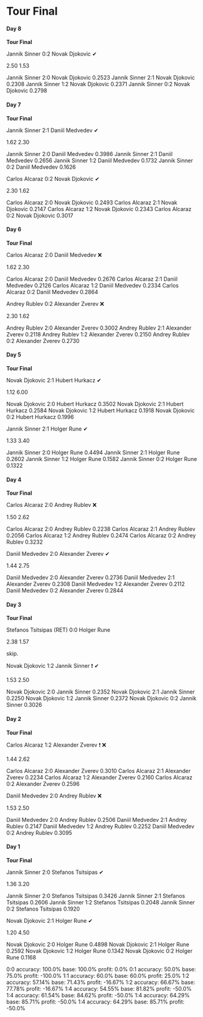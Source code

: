 # Tour Final

#### Day 8


**Tour Final**

Jannik Sinner  0:2  Novak Djokovic    ✔

2.50    1.53

Jannik Sinner 2:0 Novak Djokovic 0.2523
Jannik Sinner 2:1 Novak Djokovic 0.2308
Jannik Sinner 1:2 Novak Djokovic 0.2371
Jannik Sinner 0:2 Novak Djokovic 0.2798




#### Day 7


**Tour Final**

Jannik Sinner  2:1  Daniil Medvedev    ✔

1.62    2.30

Jannik Sinner 2:0 Daniil Medvedev 0.3986
Jannik Sinner 2:1 Daniil Medvedev 0.2656
Jannik Sinner 1:2 Daniil Medvedev 0.1732
Jannik Sinner 0:2 Daniil Medvedev 0.1626



Carlos Alcaraz  0:2  Novak Djokovic    ✔

2.30    1.62

Carlos Alcaraz 2:0 Novak Djokovic 0.2493
Carlos Alcaraz 2:1 Novak Djokovic 0.2147
Carlos Alcaraz 1:2 Novak Djokovic 0.2343
Carlos Alcaraz 0:2 Novak Djokovic 0.3017




#### Day 6


**Tour Final**

Carlos Alcaraz  2:0  Daniil Medvedev    ❌

1.62    2.30

Carlos Alcaraz 2:0 Daniil Medvedev 0.2676
Carlos Alcaraz 2:1 Daniil Medvedev 0.2126
Carlos Alcaraz 1:2 Daniil Medvedev 0.2334
Carlos Alcaraz 0:2 Daniil Medvedev 0.2864



Andrey Rublev  0:2  Alexander Zverev    ❌

2.30    1.62

Andrey Rublev 2:0 Alexander Zverev 0.3002
Andrey Rublev 2:1 Alexander Zverev 0.2118
Andrey Rublev 1:2 Alexander Zverev 0.2150
Andrey Rublev 0:2 Alexander Zverev 0.2730




#### Day 5


**Tour Final**

Novak Djokovic  2:1  Hubert Hurkacz    ✔

1.12    6.00

Novak Djokovic 2:0 Hubert Hurkacz 0.3502
Novak Djokovic 2:1 Hubert Hurkacz 0.2584
Novak Djokovic 1:2 Hubert Hurkacz 0.1918
Novak Djokovic 0:2 Hubert Hurkacz 0.1996



Jannik Sinner  2:1  Holger Rune    ✔

1.33    3.40

Jannik Sinner 2:0 Holger Rune 0.4494
Jannik Sinner 2:1 Holger Rune 0.2602
Jannik Sinner 1:2 Holger Rune 0.1582
Jannik Sinner 0:2 Holger Rune 0.1322




#### Day 4


**Tour Final**

Carlos Alcaraz  2:0  Andrey Rublev    ❌

1.50    2.62

Carlos Alcaraz 2:0 Andrey Rublev 0.2238
Carlos Alcaraz 2:1 Andrey Rublev 0.2056
Carlos Alcaraz 1:2 Andrey Rublev 0.2474
Carlos Alcaraz 0:2 Andrey Rublev 0.3232



Daniil Medvedev  2:0  Alexander Zverev    ✔

1.44    2.75

Daniil Medvedev 2:0 Alexander Zverev 0.2736
Daniil Medvedev 2:1 Alexander Zverev 0.2308
Daniil Medvedev 1:2 Alexander Zverev 0.2112
Daniil Medvedev 0:2 Alexander Zverev 0.2844




#### Day 3


**Tour Final**

Stefanos Tsitsipas (RET) 0:0  Holger Rune

2.38    1.57

skip.



Novak Djokovic  1:2  Jannik Sinner    ❗    ✔

1.53    2.50

Novak Djokovic 2:0 Jannik Sinner 0.2352
Novak Djokovic 2:1 Jannik Sinner 0.2250
Novak Djokovic 1:2 Jannik Sinner 0.2372
Novak Djokovic 0:2 Jannik Sinner 0.3026




#### Day 2


**Tour Final**

Carlos Alcaraz  1:2  Alexander Zverev    ❗    ❌

1.44    2.62

Carlos Alcaraz 2:0 Alexander Zverev 0.3010
Carlos Alcaraz 2:1 Alexander Zverev 0.2234
Carlos Alcaraz 1:2 Alexander Zverev 0.2160
Carlos Alcaraz 0:2 Alexander Zverev 0.2596



Daniil Medvedev  2:0  Andrey Rublev    ❌

1.53    2.50

Daniil Medvedev 2:0 Andrey Rublev 0.2506
Daniil Medvedev 2:1 Andrey Rublev 0.2147
Daniil Medvedev 1:2 Andrey Rublev 0.2252
Daniil Medvedev 0:2 Andrey Rublev 0.3095




#### Day 1

**Tour Final**

Jannik Sinner  2:0  Stefanos Tsitsipas    ✔

1.36    3.20

Jannik Sinner 2:0 Stefanos Tsitsipas 0.3426
Jannik Sinner 2:1 Stefanos Tsitsipas 0.2606
Jannik Sinner 1:2 Stefanos Tsitsipas 0.2048
Jannik Sinner 0:2 Stefanos Tsitsipas 0.1920



Novak Djokovic  2:1  Holger Rune    ✔

1.20    4.50

Novak Djokovic 2:0 Holger Rune 0.4898
Novak Djokovic 2:1 Holger Rune 0.2592
Novak Djokovic 1:2 Holger Rune 0.1342
Novak Djokovic 0:2 Holger Rune 0.1168



0:0    accuracy: 100.0%    base: 100.0%    profit: 0.0%
0:1    accuracy: 50.0%    base: 75.0%    profit: -100.0%
1:1    accuracy: 60.0%    base: 60.0%    profit: 25.0%
1:2    accuracy: 57.14%    base: 71.43%    profit: -16.67%
1:2    accuracy: 66.67%    base: 77.78%    profit: -16.67%
1:4    accuracy: 54.55%    base: 81.82%    profit: -50.0%
1:4    accuracy: 61.54%    base: 84.62%    profit: -50.0%
1:4    accuracy: 64.29%    base: 85.71%    profit: -50.0%
1:4    accuracy: 64.29%    base: 85.71%    profit: -50.0%
